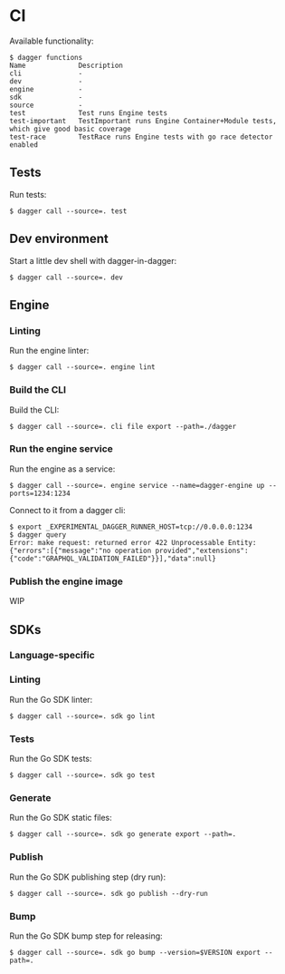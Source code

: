# CI

Available functionality:

    $ dagger functions
    Name             Description
    cli              -
    dev              -
    engine           -
    sdk              -
    source           -
    test             Test runs Engine tests
    test-important   TestImportant runs Engine Container+Module tests, which give good basic coverage
    test-race        TestRace runs Engine tests with go race detector enabled

## Tests

Run tests:

    $ dagger call --source=. test

## Dev environment

Start a little dev shell with dagger-in-dagger:

    $ dagger call --source=. dev

## Engine

### Linting

Run the engine linter:

    $ dagger call --source=. engine lint

### Build the CLI

Build the CLI:

    $ dagger call --source=. cli file export --path=./dagger

### Run the engine service

Run the engine as a service:

    $ dagger call --source=. engine service --name=dagger-engine up --ports=1234:1234
    
Connect to it from a dagger cli:

    $ export _EXPERIMENTAL_DAGGER_RUNNER_HOST=tcp://0.0.0.0:1234
    $ dagger query
    Error: make request: returned error 422 Unprocessable Entity: {"errors":[{"message":"no operation provided","extensions":{"code":"GRAPHQL_VALIDATION_FAILED"}}],"data":null}
    
### Publish the engine image

WIP

## SDKs

### Language-specific

### Linting

Run the Go SDK linter:

    $ dagger call --source=. sdk go lint

### Tests

Run the Go SDK tests:

    $ dagger call --source=. sdk go test

### Generate

Run the Go SDK static files:

    $ dagger call --source=. sdk go generate export --path=.

### Publish

Run the Go SDK publishing step (dry run):

    $ dagger call --source=. sdk go publish --dry-run

### Bump

Run the Go SDK bump step for releasing: 

    $ dagger call --source=. sdk go bump --version=$VERSION export --path=.
